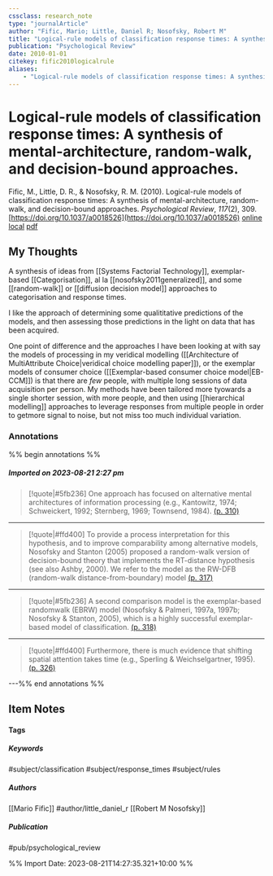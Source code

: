 ```yaml
---
cssclass: research_note
type: "journalArticle"
author: "Fific, Mario; Little, Daniel R; Nosofsky, Robert M"
title: "Logical-rule models of classification response times: A synthesis of mental-architecture, random-walk, and decision-bound approaches."
publication: "Psychological Review"
date: 2010-01-01
citekey: fific2010logicalrule
aliases: 
    - "Logical-rule models of classification response times: A synthesis of mental-architecture, random-walk, and decision-bound approaches."
---
```


# Logical-rule models of classification response times: A synthesis of mental-architecture, random-walk, and decision-bound approaches.

Fific, M., Little, D. R., & Nosofsky, R. M. (2010). Logical-rule models of classification response times: A synthesis of mental-architecture, random-walk, and decision-bound approaches. _Psychological Review_, _117_(2), 309. [https://doi.org/10.1037/a0018526](https://doi.org/10.1037/a0018526)
[online](http://zotero.org/users/local/kZl3QdXV/items/JVDTV7KY) [local](zotero://select/library/items/JVDTV7KY) [pdf](file:///home/gjc216/Zotero/storage/BWQDP5D7/m-api-027cf0fe-1f2c-ad2f-1e83-d8aca38819a5.pdf)
 


## My Thoughts

A synthesis of ideas from [[Systems Factorial Technology]], exemplar-based [[Categorisation]], al la [[nosofsky2011generalized]], and some [[random-walk]] or [[diffusion decision model]] approaches to categorisation and response times.

I like the approach of determining some qualititative predictions of the models, and then assessing those predictions in the light on data that has been acquired.

One point of difference and the approaches I have been looking at with say the models of processing in my veridical modelling ([[Architecture of MultiAttribute Choice|veridical choice modelling paper]]), or the exemplar models of consumer choice ([[Exemplar-based consumer choice model|EB-CCM]]) is that there are _few_ people, with multiple long sessions of data acquisition per person. My methods have been tailored more tyowards a single shorter session, with more people, and then using [[hierarchical modelling]] approaches to leverage responses from multiple people in order to getmore signal to noise, but not miss too much individual variation.
### Annotations

%% begin annotations %%
##### Imported on 2023-08-21 2:27 pm
>[!quote|#5fb236]
>One approach has focused on alternative mental architectures of information processing (e.g., Kantowitz, 1974; Schweickert, 1992; Sternberg, 1969; Townsend, 1984). [(p. 310)](zotero://open-pdf/library/items/BWQDP5D7?page=310&annotation=W8WL9JCH)

---
>[!quote|#ffd400]
>To provide a process interpretation for this hypothesis, and to improve comparability among alternative models, Nosofsky and Stanton (2005) proposed a random-walk version of decision-bound theory that implements the RT-distance hypothesis (see also Ashby, 2000). We refer to the model as the RW-DFB (random-walk distance-from-boundary) model [(p. 317)](zotero://open-pdf/library/items/BWQDP5D7?page=317&annotation=YKSMG5KZ)

---
>[!quote|#5fb236]
>A second comparison model is the exemplar-based randomwalk (EBRW) model (Nosofsky & Palmeri, 1997a, 1997b; Nosofsky & Stanton, 2005), which is a highly successful exemplar-based model of classification. [(p. 318)](zotero://open-pdf/library/items/BWQDP5D7?page=318&annotation=GLTSFIER)

---
>[!quote|#ffd400]
>Furthermore, there is much evidence that shifting spatial attention takes time (e.g., Sperling & Weichselgartner, 1995). [(p. 326)](zotero://open-pdf/library/items/BWQDP5D7?page=326&annotation=NW8QFYKK)

---%% end annotations %%

## Item Notes

#### Tags

##### Keywords

#subject/classification #subject/response_times #subject/rules 

##### Authors

[[Mario Fific]] #author/little_daniel_r [[Robert M Nosofsky]]

##### Publication

#pub/psychological_review


%% Import Date: 2023-08-21T14:27:35.321+10:00 %%

